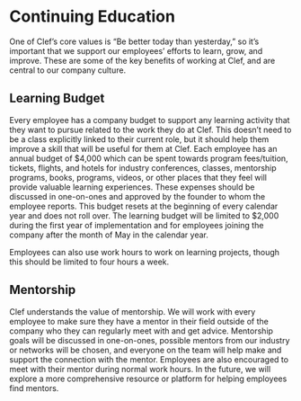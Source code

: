 # Continuing Education

One of Clef’s core values is “Be better today than yesterday,” so it’s important that we support our employees’ efforts to learn, grow, and improve. These are some of the key benefits of working at Clef, and are central to our company culture.

## Learning Budget

Every employee has a company budget to support any learning activity that they want to pursue related to the work they do at Clef. This doesn’t need to be a class explicitly linked to their current role, but it should help them improve a skill that will be useful for them at Clef. Each employee has an annual budget of $4,000 which can be spent towards program fees/tuition, tickets, flights, and hotels for industry conferences, classes, mentorship programs, books, programs, videos, or other places that they feel will provide valuable learning experiences. These expenses should be discussed in one-on-ones and approved by the founder to whom the employee reports. This budget resets at the beginning of every calendar year and does not roll over.  The learning budget will be limited to $2,000 during the first year of implementation and for employees joining the company after the month of May in the calendar year.

Employees can also use work hours to work on learning projects, though this should be limited to four hours a week.

## Mentorship

Clef understands the value of mentorship.  We will work with every employee to make sure they have a mentor in their field outside of the company who they can regularly meet with and get advice. Mentorship goals will be discussed in one-on-ones, possible mentors from our industry or networks will be chosen, and everyone on the team will help make and support the connection with the mentor. Employees are also encouraged to meet with their mentor during normal work hours. In the future, we will explore a more comprehensive resource or platform for helping employees find mentors.


